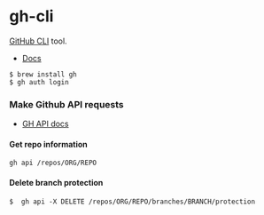 # gh-cli

[GitHub CLI](https://github.com/cli/cli) tool.
- [Docs](https://cli.github.com/manual/)

```shell
$ brew install gh
$ gh auth login
```

### Make Github API requests
- [GH API docs](https://docs.github.com/en/rest)

#### Get repo information
```shell
gh api /repos/ORG/REPO
```

#### Delete branch protection
```shell
$  gh api -X DELETE /repos/ORG/REPO/branches/BRANCH/protection
```
